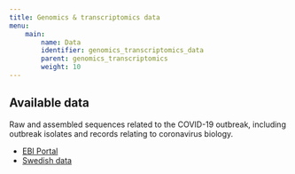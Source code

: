 ```yaml
---
title: Genomics & transcriptomics data
menu:
    main:
        name: Data
        identifier: genomics_transcriptomics_data
        parent: genomics_transcriptomics
        weight: 10
---
```


## Available data
Raw and assembled sequences related to the COVID-19 outbreak, including outbreak isolates and records relating to coronavirus biology.
* [EBI Portal](https://www.covid19dataportal.org/sequences)
* [Swedish data](swedish_data)
